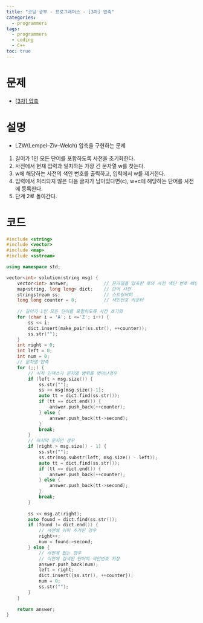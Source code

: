 ```yaml
---
title: "코딩 공부 - 프로그래머스 - [3차] 압축"
categories: 
  - programmers
tags:
  - programmers
  - coding
  - C++
toc: true
---
```

# 문제
- [[3차] 압축](https://school.programmers.co.kr/learn/courses/30/lessons/17684)

# 설명
- LZW(Lempel–Ziv–Welch) 압축을 구현하는 문제
1. 길이가 1인 모든 단어를 포함하도록 사전을 초기화한다.
2. 사전에서 현재 입력과 일치하는 가장 긴 문자열 w를 찾는다.
3. w에 해당하는 사전의 색인 번호를 출력하고, 입력에서 w를 제거한다.
4. 입력에서 처리되지 않은 다음 글자가 남아있다면(c), w+c에 해당하는 단어를 사전에 등록한다.
5. 단계 2로 돌아간다.

# 코드

```cpp
#include <string>
#include <vector>
#include <map>
#include <sstream>

using namespace std;

vector<int> solution(string msg) {
    vector<int> answer;             // 문자열을 압축한 후의 사전 색인 번호 배열
    map<string, long long> dict;    // 단어 사전
    stringstream ss;                // 스트링버퍼
    long long counter = 0;          // 색인번호 카운터
    
    // 길이가 1인 모든 단어를 포함하도록 사전 초기화
    for (char i = 'A'; i <='Z'; i++) {
        ss << i;
        dict.insert(make_pair(ss.str(), ++counter));
        ss.str("");
    }
    int right = 0;
    int left = 0;
    int num = 0;
    // 문자열 압축
    for (;;) {
        // 시작 인덱스가 문자열 범위를 벗어난경우
        if (left > msg.size()) {
            ss.str("");
            ss << msg[msg.size()-1];
            auto tt = dict.find(ss.str());
            if (tt == dict.end()) {
                answer.push_back(++counter);
            } else {
                answer.push_back(tt->second);
            }
            break;
        }
        // 마지막 문자인 경우
        if (right > msg.size() - 1) {
            ss.str("");
            ss.str(msg.substr(left, msg.size() - left));
            auto tt = dict.find(ss.str());
            if (tt == dict.end()) {
                answer.push_back(++counter);
            } else {
                answer.push_back(tt->second);
            }
            break;
        }
        
        ss << msg.at(right);
        auto found = dict.find(ss.str());
        if (found != dict.end()) {
            // 사전에 이미 추가된 경우
            right++;
            num = found->second;
        } else {
            // 사전에 없는 경우
            // 이전에 검색된 단어의 색인번호 저장
            answer.push_back(num);
            left = right;
            dict.insert({ss.str(), ++counter});
            num = 0;
            ss.str("");
        }
    }
    
    return answer;
}
```